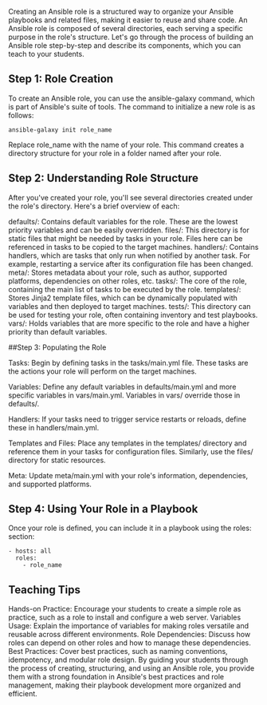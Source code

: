 Creating an Ansible role is a structured way to organize your Ansible playbooks and related files, making it easier to reuse and share code. An Ansible role is composed of several directories, each serving a specific purpose in the role's structure. Let's go through the process of building an Ansible role step-by-step and describe its components, which you can teach to your students.

## Step 1: Role Creation
To create an Ansible role, you can use the ansible-galaxy command, which is part of Ansible's suite of tools. The command to initialize a new role is as follows:

```
ansible-galaxy init role_name
```
Replace role_name with the name of your role. This command creates a directory structure for your role in a folder named after your role.

## Step 2: Understanding Role Structure
After you've created your role, you'll see several directories created under the role's directory. Here's a brief overview of each:

defaults/: Contains default variables for the role. These are the lowest priority variables and can be easily overridden.
files/: This directory is for static files that might be needed by tasks in your role. Files here can be referenced in tasks to be copied to the target machines.
handlers/: Contains handlers, which are tasks that only run when notified by another task. For example, restarting a service after its configuration file has been changed.
meta/: Stores metadata about your role, such as author, supported platforms, dependencies on other roles, etc.
tasks/: The core of the role, containing the main list of tasks to be executed by the role.
templates/: Stores Jinja2 template files, which can be dynamically populated with variables and then deployed to target machines.
tests/: This directory can be used for testing your role, often containing inventory and test playbooks.
vars/: Holds variables that are more specific to the role and have a higher priority than default variables.

##Step 3: Populating the Role

Tasks: Begin by defining tasks in the tasks/main.yml file. These tasks are the actions your role will perform on the target machines.

Variables: Define any default variables in defaults/main.yml and more specific variables in vars/main.yml. Variables in vars/ override those in defaults/.

Handlers: If your tasks need to trigger service restarts or reloads, define these in handlers/main.yml.

Templates and Files: Place any templates in the templates/ directory and reference them in your tasks for configuration files. Similarly, use the files/ directory for static resources.

Meta: Update meta/main.yml with your role's information, dependencies, and supported platforms.

## Step 4: Using Your Role in a Playbook
Once your role is defined, you can include it in a playbook using the roles: section:


```
- hosts: all
  roles:
    - role_name
```
  
## Teaching Tips
Hands-on Practice: Encourage your students to create a simple role as practice, such as a role to install and configure a web server.
Variables Usage: Explain the importance of variables for making roles versatile and reusable across different environments.
Role Dependencies: Discuss how roles can depend on other roles and how to manage these dependencies.
Best Practices: Cover best practices, such as naming conventions, idempotency, and modular role design.
By guiding your students through the process of creating, structuring, and using an Ansible role, you provide them with a strong foundation in Ansible's best practices and role management, making their playbook development more organized and efficient.

